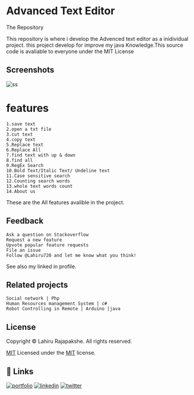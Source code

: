 
# Advanced Text Editor

The Repository

This repository is where i develop the Advenced text editor as a inidividual project. this project develop for improve my java Knowledge.This source code is avaliable to everyone under the MIT License


## Screenshots

![ss](https://user-images.githubusercontent.com/66423576/148668094-a571497d-3d47-4235-ab5c-3c52c4290e32.png)



# features

    1.save text
    2.open a txt file
    3.cut text
    4.copy text
    5.Replace text
    6.Replace All
    7.find text with up & down
    8.find all
    9.RegEx Search
    10.Bold Text/Italic Text/ Undeline text
    11.Case sensitive search
    12.Counting search words
    13.whole text words count
    14.About us 
These are the All features avalible in the project.


## Feedback
    Ask a question on Stackoverflow
    Request a new feature
    Upvote popular feature requests
    File an issue
    Follow @Lahiru720 and let me know what you think!

See also my linked in profile.



## Related projects

    Social network | Php
    Human Resources management System | c#
    Robot Controlling in Remote | Arduino |java


## License
Copyright © Lahiru Rajapakshe. All rights reserved.

[MIT](https://github.com/Lahiru720/Advanced-Text-Editor/blob/main/LICENSE)
Licensed under the [MIT](https://github.com/Lahiru720/Advanced-Text-Editor/blob/main/LICENSE) license.

## 🔗 Links
[![portfolio](https://img.shields.io/badge/my_portfolio-000?style=for-the-badge&logo=ko-fi&logoColor=white)](https://medium.com/@lahirurajapakshe.stack)
[![linkedin](https://img.shields.io/badge/linkedin-0A66C2?style=for-the-badge&logo=linkedin&logoColor=white)](https://www.linkedin.com/in/lahiru-rajapakshe-9919651ba/)
[![twitter](https://img.shields.io/badge/twitter-1DA1F2?style=for-the-badge&logo=twitter&logoColor=white)](https://twitter.com/LahiruRJ)

